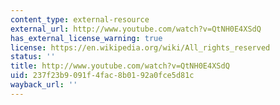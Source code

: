 ```yaml
---
content_type: external-resource
external_url: http://www.youtube.com/watch?v=QtNH0E4XSdQ
has_external_license_warning: true
license: https://en.wikipedia.org/wiki/All_rights_reserved
status: ''
title: http://www.youtube.com/watch?v=QtNH0E4XSdQ
uid: 237f23b9-091f-4fac-8b01-92a0fce5d81c
wayback_url: ''
---
```

